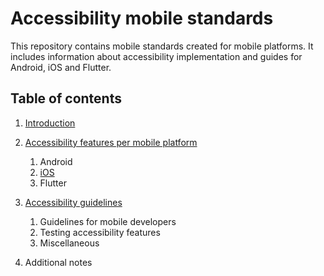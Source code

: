 # Accessibility mobile standards

This repository contains mobile standards created for mobile platforms. It includes information about accessibility implementation and guides for Android, iOS and Flutter.

## Table of contents

1. [Introduction](Docs/Introduction/Introduction.md)

2. [Accessibility features per mobile platform](Docs/Accessibility%20features%20per%20mobile%20platform/Accessibility%20features%20per%20mobile%20platform.md)

    1. Android
    2. [iOS](Docs/Accessibility%20features%20per%20mobile%20platform/Accessibility%20features%20on%20iOS.md)
    3. Flutter

3. [Accessibility guidelines](Docs/Accessibility%20guidelines/Accessibility%20guidelines.md)

    1. Guidelines for mobile developers
    2. Testing accessibility features
    3. Miscellaneous

4. Additional notes
